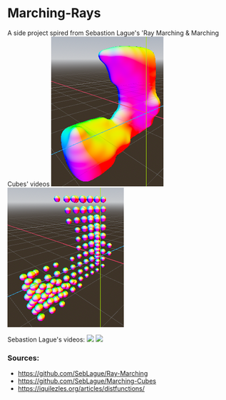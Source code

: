 # Marching-Rays
A side project spired from Sebastion Lague's 'Ray Marching & Marching Cubes' videos
![preview](https://github.com/CoffeeCatRailway/Marching-Rays/raw/main/github%20resources/Godot_v4.1.3-stable_mono_win64_11-01-2024_24-31-10.png)
![preview](https://github.com/CoffeeCatRailway/Marching-Rays/raw/main/github%20resources/Godot_v4.1.3-stable_mono_win64_11-01-2024_36-31-10.png)

Sebastion Lague's videos:
[![](https://img.youtube.com/vi/M3iI2l0ltbE/0.jpg)](https://www.youtube.com/watch?v=M3iI2l0ltbE)
[![](https://img.youtube.com/vi/Cp5WWtMoeKg/0.jpg)](https://www.youtube.com/watch?v=Cp5WWtMoeKg)

### Sources:
- https://github.com/SebLague/Ray-Marching
- https://github.com/SebLague/Marching-Cubes
- https://iquilezles.org/articles/distfunctions/
